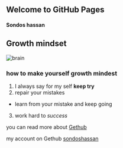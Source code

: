 ## Welcome to GitHub Pages
#### Sondos hassan
## Growth mindset
![brain](https://lh5.googleusercontent.com/proxy/2xEshuEp_dsxSJMBjC-_Ch6Nw2zmINRbbGcoyE5EFG3dAwDkcBt12gWrPigJt8vueMJi3DdyJ34i9yg5MhjFVCrhQMjZh0_Kw-JoAYbKp_k9XagDpW4XegqI7wxE3vlUo-XVlS_fwvTJUYEigXZ-eQ)
### how to make yourself growth mindest
1. I always say for my self **keep try**
2. repair your mistakes
- learn from your mistake and keep going
3. work hard to *success*

 
 you can read more about [Gethub](https://guides.github.com/features/pages/)
 
 my account on Gethub [sondoshassan](https://github.com/sondoshassan)
 
 



